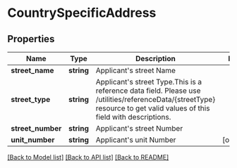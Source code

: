 # CountrySpecificAddress

## Properties
Name | Type | Description | Notes
------------ | ------------- | ------------- | -------------
**street_name** | **string** | Applicant&#x27;s street Name | 
**street_type** | **string** | Applicant&#x27;s street Type.This is a reference data field. Please use /utilities/referenceData/{streetType} resource to get valid values of this field with descriptions. | 
**street_number** | **string** | Applicant&#x27;s street Number | 
**unit_number** | **string** | Applicant&#x27;s unit Number | [optional] 

[[Back to Model list]](../../README.md#documentation-for-models) [[Back to API list]](../../README.md#documentation-for-api-endpoints) [[Back to README]](../../README.md)

